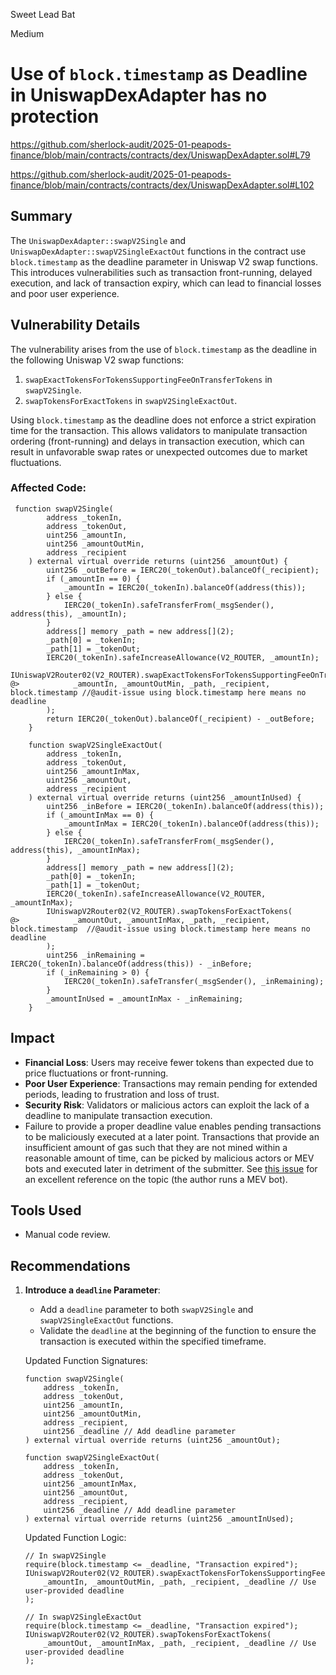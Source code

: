 Sweet Lead Bat

Medium

# Use of `block.timestamp` as Deadline in UniswapDexAdapter has no protection

https://github.com/sherlock-audit/2025-01-peapods-finance/blob/main/contracts/contracts/dex/UniswapDexAdapter.sol#L79

https://github.com/sherlock-audit/2025-01-peapods-finance/blob/main/contracts/contracts/dex/UniswapDexAdapter.sol#L102

## Summary
The `UniswapDexAdapter::swapV2Single` and `UniswapDexAdapter::swapV2SingleExactOut` functions in the contract use `block.timestamp` as the deadline parameter in Uniswap V2 swap functions. This introduces vulnerabilities such as transaction front-running, delayed execution, and lack of transaction expiry, which can lead to financial losses and poor user experience.

## Vulnerability Details
The vulnerability arises from the use of `block.timestamp` as the deadline in the following Uniswap V2 swap functions:
1. `swapExactTokensForTokensSupportingFeeOnTransferTokens` in `swapV2Single`.
2. `swapTokensForExactTokens` in `swapV2SingleExactOut`.

Using `block.timestamp` as the deadline does not enforce a strict expiration time for the transaction. This allows validators to manipulate transaction ordering (front-running) and delays in transaction execution, which can result in unfavorable swap rates or unexpected outcomes due to market fluctuations.

### Affected Code:
```solidity
 function swapV2Single(
        address _tokenIn,
        address _tokenOut,
        uint256 _amountIn,
        uint256 _amountOutMin,
        address _recipient
    ) external virtual override returns (uint256 _amountOut) {
        uint256 _outBefore = IERC20(_tokenOut).balanceOf(_recipient);
        if (_amountIn == 0) {
            _amountIn = IERC20(_tokenIn).balanceOf(address(this));
        } else {
            IERC20(_tokenIn).safeTransferFrom(_msgSender(), address(this), _amountIn);
        }
        address[] memory _path = new address[](2);
        _path[0] = _tokenIn;
        _path[1] = _tokenOut;
        IERC20(_tokenIn).safeIncreaseAllowance(V2_ROUTER, _amountIn);
        IUniswapV2Router02(V2_ROUTER).swapExactTokensForTokensSupportingFeeOnTransferTokens(
@>            _amountIn, _amountOutMin, _path, _recipient, block.timestamp //@audit-issue using block.timestamp here means no deadline
        );
        return IERC20(_tokenOut).balanceOf(_recipient) - _outBefore;
    }

    function swapV2SingleExactOut(
        address _tokenIn,
        address _tokenOut,
        uint256 _amountInMax,
        uint256 _amountOut,
        address _recipient
    ) external virtual override returns (uint256 _amountInUsed) {
        uint256 _inBefore = IERC20(_tokenIn).balanceOf(address(this));
        if (_amountInMax == 0) {
            _amountInMax = IERC20(_tokenIn).balanceOf(address(this));
        } else {
            IERC20(_tokenIn).safeTransferFrom(_msgSender(), address(this), _amountInMax);
        }
        address[] memory _path = new address[](2);
        _path[0] = _tokenIn;
        _path[1] = _tokenOut;
        IERC20(_tokenIn).safeIncreaseAllowance(V2_ROUTER, _amountInMax);
        IUniswapV2Router02(V2_ROUTER).swapTokensForExactTokens(
@>            _amountOut, _amountInMax, _path, _recipient, block.timestamp  //@audit-issue using block.timestamp here means no deadline
        );
        uint256 _inRemaining = IERC20(_tokenIn).balanceOf(address(this)) - _inBefore;
        if (_inRemaining > 0) {
            IERC20(_tokenIn).safeTransfer(_msgSender(), _inRemaining);
        }
        _amountInUsed = _amountInMax - _inRemaining;
    }
```

## Impact
- **Financial Loss**: Users may receive fewer tokens than expected due to price fluctuations or front-running.
- **Poor User Experience**: Transactions may remain pending for extended periods, leading to frustration and loss of trust.
- **Security Risk**: Validators or malicious actors can exploit the lack of a deadline to manipulate transaction execution.
- Failure to provide a proper deadline value enables pending transactions to be maliciously executed at a later point. Transactions that provide an insufficient amount of gas such that they are not mined within a reasonable amount of time, can be picked by malicious actors or MEV bots and executed later in detriment of the submitter. See [this issue](https://github.com/code-423n4/2022-12-backed-findings/issues/64) for an excellent reference on the topic (the author runs a MEV bot).

## Tools Used
- Manual code review.

## Recommendations
1. **Introduce a `deadline` Parameter**:
   - Add a `deadline` parameter to both `swapV2Single` and `swapV2SingleExactOut` functions.
   - Validate the `deadline` at the beginning of the function to ensure the transaction is executed within the specified timeframe.

   Updated Function Signatures:
   ```solidity
   function swapV2Single(
       address _tokenIn,
       address _tokenOut,
       uint256 _amountIn,
       uint256 _amountOutMin,
       address _recipient,
       uint256 _deadline // Add deadline parameter
   ) external virtual override returns (uint256 _amountOut);

   function swapV2SingleExactOut(
       address _tokenIn,
       address _tokenOut,
       uint256 _amountInMax,
       uint256 _amountOut,
       address _recipient,
       uint256 _deadline // Add deadline parameter
   ) external virtual override returns (uint256 _amountInUsed);
   ```

   Updated Function Logic:
   ```solidity
   // In swapV2Single
   require(block.timestamp <= _deadline, "Transaction expired");
   IUniswapV2Router02(V2_ROUTER).swapExactTokensForTokensSupportingFeeOnTransferTokens(
       _amountIn, _amountOutMin, _path, _recipient, _deadline // Use user-provided deadline
   );

   // In swapV2SingleExactOut
   require(block.timestamp <= _deadline, "Transaction expired");
   IUniswapV2Router02(V2_ROUTER).swapTokensForExactTokens(
       _amountOut, _amountInMax, _path, _recipient, _deadline // Use user-provided deadline
   );
   ```
